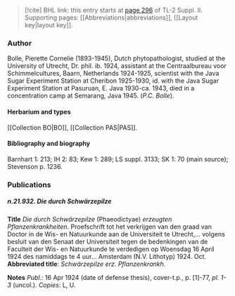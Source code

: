 > [!cite] BHL link: this entry starts at [page 296](https://www.biodiversitylibrary.org/item/103859#page/306/mode/1up) of TL-2 Suppl. II.
> Supporting pages: [[Abbreviations|abbreviations]], [[Layout key|layout key]].

### Author

Bolle, Pierette Cornelie (1893-1945), Dutch phytopathologist, studied at the University of Utrecht, Dr. phil. ib. 1924, assistant at the Centraalbureau voor Schimmelcultures, Baarn, Netherlands 1924-1925, scientist with the Java Sugar Experiment Station at Cheribon 1925-1930, id. with the Java Sugar Experiment Station at Pasuruan, E. Java 1930-ca. 1943, died in a concentration camp at Semarang, Java 1945. (*P.C. Bolle*).

#### Herbarium and types

[[Collection BO|BO]], [[Collection PAS|PAS]].

#### Bibliography and biography

Barnhart 1: 213; IH 2: 83; Kew 1: 289; LS suppl. 3133; SK 1: 70 (main source); Stevenson p. 1236.

### Publications

##### n.21.932. Die durch Schwärzepilze

**Title**
*Die durch Schwärzepilze* (Phaeodictyae) *erzeugten Pflanzenkrankheiten*. Proefschrift tot het verkrijgen van den graad van Doctor in de Wis- en Natuurkunde aan de Universiteit te Utrecht,... volgens besluit van den Senaat der Universiteit tegen de bedenkingen van de Faculteit der Wis- en Natuurkunde te verdedigen op Woensdag 16 April 1924 des namiddags te 4 uur... Amsterdam (N.V. Lithotyp) 1924. Oct.
**Abbreviated title**: *Schwärzepilze erz. Pflanzenkrankh.*

**Notes**
*Publ*.: 16 Apr 1924 (date of defense thesis), cover-t.p., p. \[1\]-77, *pl. 1-3* (uncol.). *Copies*: L, U.

